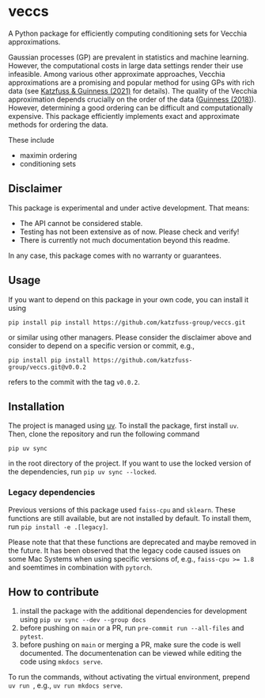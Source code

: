 # veccs

A Python package for efficiently computing conditioning sets for Vecchia
approximations.

Gaussian processes (GP) are prevalent in statistics and machine learning.
However, the computational costs in large data settings render their use
infeasible. Among various other approximate approaches, Vecchia approximations
are a promising and popular method for using GPs with rich data (see [Katzfuss &
Guinness (2021)](https://doi.org/10.1214/19-STS755) for details). The quality of
the Vecchia approximation depends crucially on the order of the data ([Guinness
(2018)](https://doi.org/10.1080/00401706.2018.1437476)). However, determining a
good ordering can be difficult and computationally expensive. This package
efficiently implements exact and approximate methods for ordering the data.

These include

- maximin ordering
- conditioning sets

## Disclaimer

This package is experimental and under active development. That means:

- The API cannot be considered stable.
- Testing has not been extensive as of now. Please check and verify!
- There is currently not much documentation beyond this readme.

In any case, this package comes with no warranty or guarantees.

## Usage

If you want to depend on this package in your own code, you can install it
using
```
pip install pip install https://github.com/katzfuss-group/veccs.git
```
or
similar using other managers. Please consider the disclaimer above and
consider to depend on a specific version or commit, e.g.,
```
pip install pip install https://github.com/katzfuss-group/veccs.git@v0.0.2
```
refers to the commit with the tag `v0.0.2`.

## Installation

The project is managed using [uv](https://docs.astral.sh/uv/). To install the
package, first install `uv`. Then, clone the repository and run the following
command

`pip uv sync`

in the root directory of the project. If you want to use the locked version of
the dependencies, run `pip uv sync --locked`.

### Legacy dependencies

Previous versions of this package used `faiss-cpu` and `sklearn`. These
functions are still available, but are not installed by default. To install
them, run `pip install -e .[legacy]`.

Please note that that these functions are deprecated and maybe removed in the
future. It has been observed that the legacy code caused issues on some Mac
Systems when using specific versions of, e.g., `faiss-cpu >= 1.8` and soemtimes
in combination with `pytorch`.



## How to contribute

1. install the package with the additional dependencies for development using
   `pip uv sync --dev --group docs`
2. before pushing on `main` or a PR, run `pre-commit run --all-files` and
   `pytest`.
3. before pushing on `main` or merging a PR, make sure the code is well
   documented. The documentenation can be viewed while editing the code using
   `mkdocs serve`.

To run the commands, without activating the virtual environment, prepend `uv
run `, e.g., `uv run mkdocs serve`.
